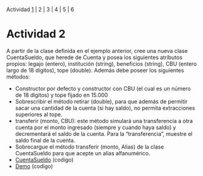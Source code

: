Actividad [1](ACTIVIDAD1.md) | 2 | 3 | 4 | 5 | 6
# Actividad 2
A partir de la clase definida en el ejemplo anterior, cree una nueva clase CuentaSueldo, que 
herede de Cuenta y posea los siguientes atributos propios: legajo (entero), institución 
(string), beneficios (string), CBU (entero largo de 18 dígitos), tope (double). Además debe 
poseer los siguientes métodos:
* Constructor por defecto y constructor con CBU (el cual es un número de 18 dígitos) y 
tope fijado en 15.000
* Sobrescribir el método retirar (double), para que además de permitir sacar una cantidad 
de la cuenta (si hay saldo), no permita extracciones superiores al tope.
* transferir (monto, CBU): este método simulará una transferencia a otra cuenta por el 
monto ingresado (siempre y cuando haya saldo) y decrementará el saldo de la cuenta. 
Para la “transferencia”, muestre el saldo final de la cuenta.
* Sobrecargue el método transferir (monto, Alias) de la clase CuentaSueldo para que acepte 
un alias alfanumérico.
* [CuentaSueldo](TP1-POO/src/main/java/actividad2/CuentaSueldo.java) (codigo)
* [Demo](TP1-POO/src/main/java/actividad2/Demo.java) (codigo)
